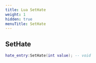 ```yaml
---
title: Lua SetHate
weight: 1
hidden: true
menuTitle: SetHate
---
```

## SetHate
```lua
hate_entry:SetHate(int value); -- void
```
